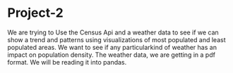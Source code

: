# Project-2

We are trying to Use the Census Api and a weather data to see if we can show a trend and patterns using visualizations of most populated and least populated areas. We want to see if any particularkind of weather has an impact on  population density.
The weather data, we are getting in a pdf format. We will be reading it into pandas.

